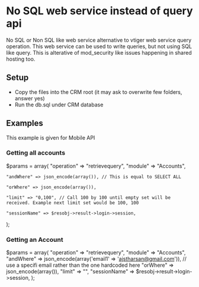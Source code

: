 # No SQL web service instead of query api
No SQL or Non SQL like web service alternative to vtiger web service query operation.  This web service can be used to write queries, but not using SQL like query.  This is alterative of mod_security like issues happening in shared hosting too.

## Setup
* Copy the files into the CRM root (it may ask to overwrite few folders, answer yes)
* Run the db.sql under CRM database

## Examples
This example is given for Mobile API

### Getting all accounts
$params = array(
    "operation" => "retrievequery", "module" => "Accounts",  
    
    "andWhere" => json_encode(array()), // This is equal to SELECT ALL
    
    "orWhere" => json_encode(array()),
    
    "limit" => "0,100", // Call 100 by 100 until empty set will be received. Example next limit set would be 100, 100
    
    "sessionName" => $resobj->result->login->session,
);



### Getting an Account

$params = array(
    "operation" => "retrievequery", "module" => "Accounts",
    "andWhere" => json_encode(array('email1' => 'ajstharsan@gmail.com')), // use a specifi email rather than the one hardcoded here
    "orWhere" => json_encode(array()),
    "limit" => "",
    "sessionName" => $resobj->result->login->session,
);




